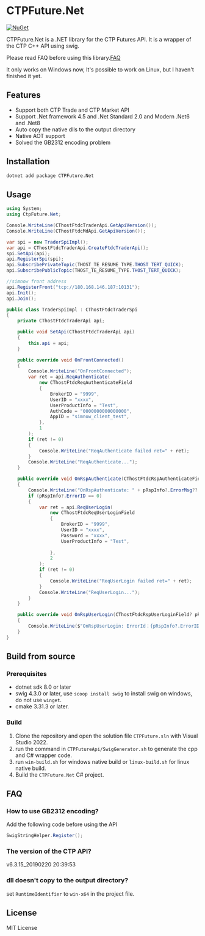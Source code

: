 # CTPFuture.Net

[![NuGet](https://img.shields.io/nuget/v/CTPFuture.Net.svg)](https://www.nuget.org/packages/CTPFuture.Net)

CTPFuture.Net is a .NET library for the CTP Futures API. It is a wrapper of the CTP C++ API using swig.

Please read FAQ before using this library.[FAQ](#faq)

It only works on Windows now, It's possible to work on Linux, but I haven't finished it yet.

## Features

- Support both CTP Trade and CTP Market API
- Support .Net framework 4.5 and .Net Standard 2.0 and Modern .Net6 and .Net8
- Auto copy the native dlls to the output directory
- Native AOT support
- Solved the GB2312 encoding problem


## Installation

```bash
dotnet add package CTPFuture.Net
```

## Usage

```csharp
using System;
using CtpFuture.Net;

Console.WriteLine(CThostFtdcTraderApi.GetApiVersion());
Console.WriteLine(CThostFtdcMdApi.GetApiVersion());

var spi = new TraderSpiImpl();
var api = CThostFtdcTraderApi.CreateFtdcTraderApi();
spi.SetApi(api);
api.RegisterSpi(spi);
api.SubscribePrivateTopic(THOST_TE_RESUME_TYPE.THOST_TERT_QUICK);
api.SubscribePublicTopic(THOST_TE_RESUME_TYPE.THOST_TERT_QUICK);

//simnow front address
api.RegisterFront("tcp://180.168.146.187:10131");
api.Init();
api.Join();

public class TraderSpiImpl : CThostFtdcTraderSpi
{
    private CThostFtdcTraderApi api;

    public void SetApi(CThostFtdcTraderApi api)
    {
        this.api = api;
    }

    public override void OnFrontConnected()
    {
        Console.WriteLine("OnFrontConnected");
        var ret = api.ReqAuthenticate(
            new CThostFtdcReqAuthenticateField
            {
                BrokerID = "9999",
                UserID = "xxxx",
                UserProductInfo = "Test",
                AuthCode = "0000000000000000",
                AppID = "simnow_client_test",
            },
            1
        );
        if (ret != 0)
        {
            Console.WriteLine("ReqAuthenticate failed ret=" + ret);
        }
        Console.WriteLine("ReqAuthenticate...");
    }

    public override void OnRspAuthenticate(CThostFtdcRspAuthenticateField? pRspAuthenticateField, CThostFtdcRspInfoField? pRspInfo, int nRequestID, bool bIsLast)
    {
        Console.WriteLine("OnRspAuthenticate: " + pRspInfo?.ErrorMsg?? "");
        if (pRspInfo?.ErrorID == 0)
        {
            var ret = api.ReqUserLogin(
                new CThostFtdcReqUserLoginField
                {
                    BrokerID = "9999",
                    UserID = "xxxx",
                    Password = "xxxx",
                    UserProductInfo = "Test",
                    
                },
                2
            );
            if (ret != 0)
            {
                Console.WriteLine("ReqUserLogin failed ret=" + ret);
            }
            Console.WriteLine("ReqUserLogin...");
        }
    }

    public override void OnRspUserLogin(CThostFtdcRspUserLoginField? pRspUserLogin, CThostFtdcRspInfoField? pRspInfo, int nRequestID, bool bIsLast)
    {
        Console.WriteLine($"OnRspUserLogin: ErrorId：{pRspInfo?.ErrorID} {pRspInfo.ErrorMsg}");
    }
}
```

## Build from source

### Prerequisites

- dotnet sdk 8.0 or later
- swig 4.3.0 or later, use `scoop install swig` to install swig on windows, do not use `winget`.
- cmake 3.31.3 or later.

### Build

1. Clone the repository and open the solution file `CTPFuture.sln` with Visual Studio 2022.
2. run the command in `CTPFutureApi/SwigGenerator.sh` to generate the cpp and C# wrapper code.
3. run `win-build.sh` for windows native build or `linux-build.sh` for linux native build.
4. Build the `CTPFuture.Net` C# project.

## FAQ

### How to use GB2312 encoding?

Add the following code before using the API

```csharp
SwigStringHelper.Register();
```

### The version of the CTP API?

v6.3.15_20190220 20:39:53

### dll doesn't copy to the output directory?

set `RuntimeIdentifier` to `win-x64` in the project file.

## License

MIT License